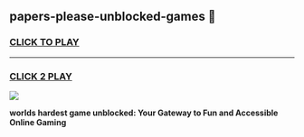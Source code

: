 
## papers-please-unblocked-games 👋
<h3>
<a href="https://premium.freeplayer.one?title=papers-please-unblocked-games&ref=14F">CLICK TO PLAY</a></h3>
<hr>

<h3>
<a href="https://premium.freeplayer.one?title=papers-please-unblocked-games&ref=14F">CLICK 2 PLAY</a>
  
</h3>

<a href="https://premium.freeplayer.one?title=papers-please-unblocked-games&ref=12F/"><img src="https://clearcache.store/games.png"></a>


**worlds hardest game unblocked: Your Gateway to Fun and Accessible Online Gaming**

